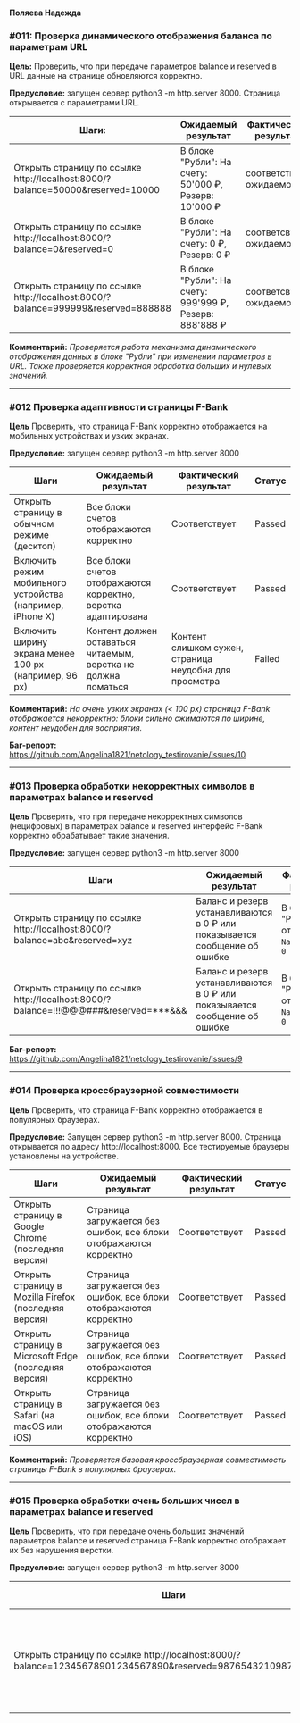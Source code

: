 #### Поляева Надежда

### #011: Проверка динамического отображения баланса по параметрам URL

**Цель:** Проверить, что при передаче параметров balance и reserved в URL данные на странице обновляются корректно.

**Предусловие:** запущен сервер python3 -m http.server 8000. Страница открывается с параметрами URL.

**Шаги:**                     | **Ожидаемый результат**              | **Фактический результат**                 | **Статус**    |
------------------------------|--------------------------------------|-------------------------------------------|---------------|
Открыть страницу по ссылке http://localhost:8000/?balance=50000&reserved=10000 | В блоке "Рубли": На счету: 50'000 ₽, Резерв: 10'000 ₽   | соответствует ожидаемому | Passed |
Открыть страницу по ссылке http://localhost:8000/?balance=0&reserved=0 | В блоке "Рубли": На счету: 0 ₽, Резерв: 0 ₽ | соответсвует ожидаемому | Passed |
Открыть страницу по ссылке http://localhost:8000/?balance=999999&reserved=888888 | В блоке "Рубли": На счету: 999'999 ₽, Резерв: 888'888 ₽ | соответсвует ожидаемому | Passed |


**Комментарий:**  _Проверяется работа механизма динамического отображения данных в блоке "Рубли" при изменении параметров в URL.
Также проверяется корректная обработка больших и нулевых значений._


---

### #012 Проверка адаптивности страницы F-Bank

**Цель** Проверить, что страница F-Bank корректно отображается на мобильных устройствах и узких экранах.

**Предусловие:** запущен сервер python3 -m http.server 8000

| **Шаги**                                                  | **Ожидаемый результат**                                        | **Фактический результат**                              | **Статус** |
| --------------------------------------------------------- | -------------------------------------------------------------- | ------------------------------------------------------ | ---------- |
| Открыть страницу в обычном режиме (десктоп)               | Все блоки счетов отображаются корректно                        | Соответствует                                          | Passed     |
| Включить режим мобильного устройства (например, iPhone X) | Все блоки счетов отображаются корректно, верстка адаптирована  | Соответствует                                          | Passed     |
| Включить ширину экрана менее 100 px (например, 96 px)     | Контент должен оставаться читаемым, верстка не должна ломаться | Контент слишком сужен, страница неудобна для просмотра | Failed     |

**Комментарий:** _На очень узких экранах (< 100 px) страница F-Bank отображается некорректно: блоки сильно сжимаются по ширине, контент неудобен для восприятия._

**Баг-репорт:** https://github.com/Angelina1821/netology_testirovanie/issues/10

---

### #013 Проверка обработки некорректных символов в параметрах balance и reserved

**Цель** Проверить, что при передаче некорректных символов (нецифровых) в параметрах balance и reserved интерфейс F-Bank корректно обрабатывает такие значения.

**Предусловие:** запущен сервер python3 -m http.server 8000

| **Шаги**                                                                            | **Ожидаемый результат**                                                    | **Фактический результат**                           | **Статус** |
| ----------------------------------------------------------------------------------- | -------------------------------------------------------------------------- | --------------------------------------------------- | ---------- |
| Открыть страницу по ссылке http://localhost:8000/?balance=abc&reserved=xyz          | Баланс и резерв устанавливаются в 0 ₽ или показывается сообщение об ошибке | В блоке "Рубли" отображается `NaN ₽`, резерв: `0 ₽` | Failed     |
| Открыть страницу по ссылке http://localhost:8000/?balance=!!!@@@###&reserved=***&&& | Баланс и резерв устанавливаются в 0 ₽ или показывается сообщение об ошибке | В блоке "Рубли" отображается `NaN ₽`, резерв: `0 ₽` | Failed     |

**Баг-репорт:** https://github.com/Angelina1821/netology_testirovanie/issues/9

---

### #014 Проверка кроссбраузерной совместимости

**Цель** Проверить, что страница F-Bank корректно отображается в популярных браузерах.

**Предусловие:** Запущен сервер python3 -m http.server 8000.
Страница открывается по адресу http://localhost:8000.
Все тестируемые браузеры установлены на устройстве.

| **Шаги**                                              | **Ожидаемый результат**                                           | **Фактический результат** | **Статус** |
| ----------------------------------------------------- | ----------------------------------------------------------------- | ------------------------- | ---------- |
| Открыть страницу в Google Chrome (последняя версия)   | Страница загружается без ошибок, все блоки отображаются корректно | Соответствует             | Passed     |
| Открыть страницу в Mozilla Firefox (последняя версия) | Страница загружается без ошибок, все блоки отображаются корректно | Соответствует             | Passed     |
| Открыть страницу в Microsoft Edge (последняя версия)  | Страница загружается без ошибок, все блоки отображаются корректно | Соответствует             | Passed     |
| Открыть страницу в Safari (на macOS или iOS)          | Страница загружается без ошибок, все блоки отображаются корректно | Соответствует             | Passed     |

**Комментарий:**  _Проверяется базовая кроссбраузерная совместимость страницы F-Bank в популярных браузерах._


---

### #015 Проверка обработки очень больших чисел в параметрах balance и reserved

**Цель** Проверить, что при передаче очень больших значений параметров balance и reserved страница F-Bank корректно отображает их без нарушения верстки.

**Предусловие:** запущен сервер python3 -m http.server 8000

| **Шаги**                                                                                                     | **Ожидаемый результат**                                                                        | **Фактический результат**                       | **Статус** |
| ------------------------------------------------------------------------------------------------------------ | ---------------------------------------------------------------------------------------------- | ----------------------------------------------- |------------|
| Открыть страницу по ссылке http://localhost:8000/?balance=12345678901234567890&reserved=98765432109876543210 | Числа корректно форматируются или обрезаются по правилам интерфейса, верстка блока не ломается | Соответствует | Passed     |
